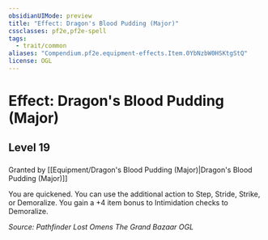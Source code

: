 ```yaml
---
obsidianUIMode: preview
title: "Effect: Dragon's Blood Pudding (Major)"
cssclasses: pf2e,pf2e-spell
tags:
  - trait/common
aliases: "Compendium.pf2e.equipment-effects.Item.0YbNzbW0HSKtgStQ"
license: OGL
---
```

# Effect: Dragon's Blood Pudding (Major)
## Level 19
### 






Granted by [[Equipment/Dragon's Blood Pudding (Major)|Dragon's Blood Pudding (Major)]]

You are quickened. You can use the additional action to Step, Stride, Strike, or Demoralize. You gain a +4 item bonus to Intimidation checks to Demoralize.

*Source: Pathfinder Lost Omens The Grand Bazaar*
*OGL*
